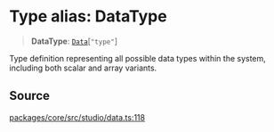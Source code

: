 # Type alias: DataType

> **DataType**: [`Data`](Data.md)\[`"type"`\]

Type definition representing all possible data types within the system,
including both scalar and array variants.

## Source

[packages/core/src/studio/data.ts:118](https://github.com/VictorS67/encre/blob/c09849eb59af073bf23be826a912f2ba4f635f93/packages/core/src/studio/data.ts#L118)
